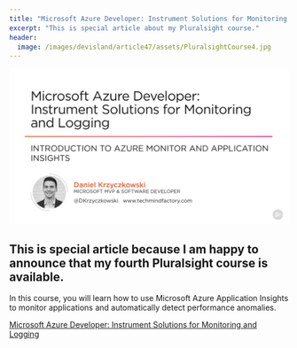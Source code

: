 ```yaml
---
title: "Microsoft Azure Developer: Instrument Solutions for Monitoring and Logging"
excerpt: "This is special article about my Pluralsight course."
header:
  image: /images/devisland/article47/assets/PluralsightCourse4.jpg
---
```


<p align="center">
<img src="/images/devisland/article47/assets/PluralsightCourse4.jpg?raw=true" alt="Microsoft Azure Developer: Instrument Solutions for Monitoring and Logging"/>
</p>

## This is special article because I am happy to announce that my fourth Pluralsight course is available.

In this course, you will learn how to use Microsoft Azure Application Insights to monitor applications and automatically detect  performance anomalies.

[Microsoft Azure Developer: Instrument Solutions for Monitoring and Logging](https://app.pluralsight.com/library/courses/microsoft-azure-developer-instrument-solutions-monitoring-logging/table-of-contents)

